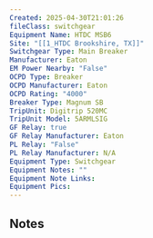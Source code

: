 ```yaml
---
Created: 2025-04-30T21:01:26
fileClass: switchgear
Equipment Name: HTDC MSB6
Site: "[[1_HTDC Brookshire, TX]]"
Switchgear Type: Main Breaker
Manufacturer: Eaton
EM Power Nearby: "False"
OCPD Type: Breaker
OCPD Manufacturer: Eaton
OCPD Rating: "4000"
Breaker Type: Magnum SB
TripUnit: Digitrip 520MC
TripUnit Model: 5ARMLSIG
GF Relay: true
GF Relay Manufacturer: Eaton
PL Relay: "False"
PL Relay Manufacturer: N/A
Equipment Type: Switchgear
Equipment Notes: ""
Equipment Note Links: 
Equipment Pics: 
---
```


## Notes